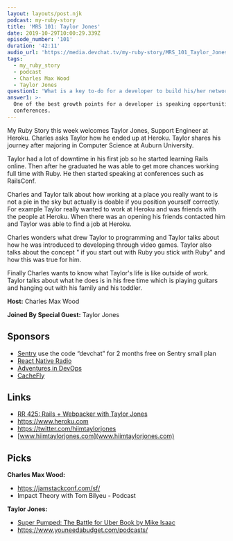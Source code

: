 ```yaml
---
layout: layouts/post.njk
podcast: my-ruby-story
title: 'MRS 101: Taylor Jones'
date: 2019-10-29T10:00:29.339Z
episode_number: '101'
duration: '42:11'
audio_url: 'https://media.devchat.tv/my-ruby-story/MRS_101_Taylor_Jones.mp3'
tags:
  - my_ruby_story
  - podcast
  - Charles Max Wood
  - Taylor Jones
question1: 'What is a key to-do for a developer to build his/her network? '
answer1: >-
  One of the best growth points for a developer is speaking opportunities at
  conferences.
---
```

My Ruby Story this week welcomes Taylor Jones, Support Engineer at Heroku. Charles asks Taylor how he ended up at Heroku. Taylor shares his journey after majoring in Computer Science at Auburn University. 

Taylor had a lot of downtime in his first job so he started learning Rails online. Then after he graduated he was able to get more chances working full time with Ruby. He then started speaking at conferences such as RailsConf. 

Charles and Taylor talk about how working at  a place you really want to is not a pie in the sky but actually is doable if you position yourself correctly.  For example Taylor really wanted to work at Heroku and was friends with the people at Heroku. When there was an opening his friends contacted him and Taylor was able to find a job at Heroku. 

Charles wonders what drew Taylor to programming and Taylor talks about how he was introduced to developing through video games. Taylor also talks about the concept " if you start out with Ruby you stick with Ruby" and how this was true for him. 

Finally Charles wants to know what Taylor's life is like outside of work. Taylor talks about what he does is in his free time which is playing guitars and hanging out with his family and his toddler.

**Host:** Charles Max Wood

**Joined By Special Guest:** Taylor Jones

## Sponsors

* [Sentry](https://sentry.io/) use the code “devchat” for 2 months free on Sentry small plan
* [React Native Radio](https://devchat.tv/react-native-radio/)
* [Adventures in DevOps](https://devchat.tv/adventures-in-devops/)
* [CacheFly](https://www.cachefly.com/)

## Links

* [RR 425: Rails + Webpacker with Taylor Jones](https://devchat.tv/ruby-rogues/rr-425-rails-webpacker-with-taylor-jones/#viewport)
* <https://www.heroku.com>
* <https://twitter.com/hiimtaylorjones>
* [www.hiimtaylorjones.com](www.hiimtaylorjones.com)

## Picks

**Charles Max Wood:**

* <https://jamstackconf.com/sf/>
* Impact Theory with Tom Bilyeu - Podcast

**Taylor Jones:**

* [Super Pumped: The Battle for Uber Book by Mike Isaac](https://www.amazon.com/Super-Pumped-Battle-Mike-Isaac/dp/0393652246)
* <https://www.youneedabudget.com/podcasts/>
